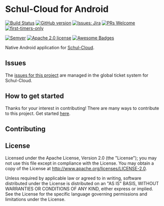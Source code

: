 # Schul-Cloud for Android

[![Build Status](https://travis-ci.org/schul-cloud/schulcloud-mobile-android.svg?branch=dev)](https://travis-ci.org/schul-cloud/schulcloud-mobile-android)
[![GitHub version](https://img.shields.io/github/release/schul-cloud/schulcloud-mobile-android.svg?colorB=4c1)](https://github.com/schul-cloud/schulcloud-mobile-android/releases)
[![Issues: Jira](https://img.shields.io/badge/Issues-Jira-blue.svg)](https://ticketsystem.schul-cloud.org/projects/AN/issues)
[![PRs Welcome](https://img.shields.io/badge/PRs-welcome-blue.svg)](http://makeapullrequest.com)
[![first-timers-only](https://img.shields.io/badge/first--timers--only-friendly-blue.svg)](https://www.firsttimersonly.com/)


[![Semver](http://img.shields.io/SemVer/2.0.0.png)](http://semver.org/spec/v2.0.0.html)
[![Apache 2.0 license](https://img.shields.io/badge/License-Apache%202.0-green.svg?colorB=4c1)](http://www.apache.org/licenses/LICENSE-2.0)
[![Awesome Badges](https://img.shields.io/badge/badges-awesome-green.svg?colorB=4c1)](https://github.com/Naereen/badges)


Native Android application for [Schul-Cloud](https://schul-cloud.org/).


## Issues

The [issues for this project](https://ticketsystem.schul-cloud.org/projects/AN/issues) are managed in the global ticket system for Schul-Cloud.


## How to get started

Thanks for your interest in contributing! There are many ways to contribute to this project. Get started [here][contributing].


## Contributing



## License

Licensed under the Apache License, Version 2.0 (the "License");
you may not use this file except in compliance with the License.
You may obtain a copy of the License at <http://www.apache.org/licenses/LICENSE-2.0>.

Unless required by applicable law or agreed to in writing, software
distributed under the License is distributed on an "AS IS" BASIS,
WITHOUT WARRANTIES OR CONDITIONS OF ANY KIND, either express or implied.
See the License for the specific language governing permissions and
limitations under the License.

[architecture]: ./architecture.md
[contributing]: ./CONTRIBUTING.md
